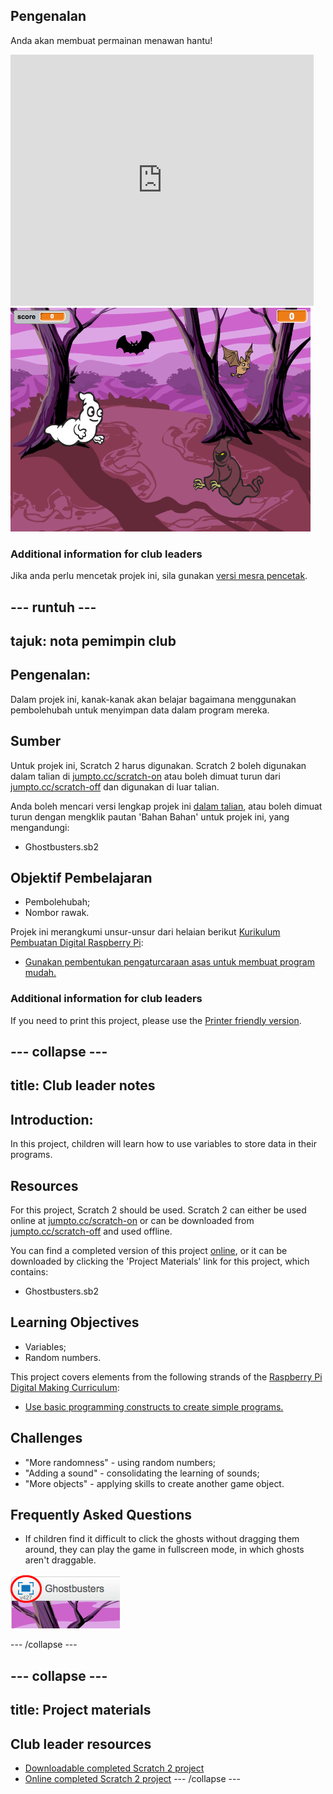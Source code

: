 ## Pengenalan

Anda akan membuat permainan menawan hantu!

<div class="scratch-preview">
  <iframe allowtransparency="true" width="485" height="402" src="https://scratch.mit.edu/projects/embed/60787262/?autostart=false" frameborder="0"></iframe>
  <img src="images/ghost-final.png">
</div>

### Additional information for club leaders

Jika anda perlu mencetak projek ini, sila gunakan [versi mesra pencetak](https://projects.raspberrypi.org/en/projects/ghostbusters/print).

## \--- runtuh \---

## tajuk: nota pemimpin club

## Pengenalan:

Dalam projek ini, kanak-kanak akan belajar bagaimana menggunakan pembolehubah untuk menyimpan data dalam program mereka.

## Sumber

Untuk projek ini, Scratch 2 harus digunakan. Scratch 2 boleh digunakan dalam talian di [jumpto.cc/scratch-on](http://jumpto.cc/scratch-on) atau boleh dimuat turun dari [jumpto.cc/scratch-off](http://jumpto.cc/scratch-off) dan digunakan di luar talian.

Anda boleh mencari versi lengkap projek ini [dalam talian](http://scratch.mit.edu/projects/60787262/#editor), atau boleh dimuat turun dengan mengklik pautan 'Bahan Bahan' untuk projek ini, yang mengandungi:

* Ghostbusters.sb2

## Objektif Pembelajaran

* Pembolehubah;
* Nombor rawak.

Projek ini merangkumi unsur-unsur dari helaian berikut [Kurikulum Pembuatan Digital Raspberry Pi](http://rpf.io/curriculum):

* [Gunakan pembentukan pengaturcaraan asas untuk membuat program mudah.](https://www.raspberrypi.org/curriculum/programming/creator)

### Additional information for club leaders

If you need to print this project, please use the [Printer friendly version](https://projects.raspberrypi.org/en/projects/ghostbusters/print).

## \--- collapse \---

## title: Club leader notes

## Introduction:

In this project, children will learn how to use variables to store data in their programs.

## Resources

For this project, Scratch 2 should be used. Scratch 2 can either be used online at [jumpto.cc/scratch-on](http://jumpto.cc/scratch-on) or can be downloaded from [jumpto.cc/scratch-off](http://jumpto.cc/scratch-off) and used offline.

You can find a completed version of this project [online](http://scratch.mit.edu/projects/60787262/#editor), or it can be downloaded by clicking the 'Project Materials' link for this project, which contains:

* Ghostbusters.sb2

## Learning Objectives

* Variables;
* Random numbers.

This project covers elements from the following strands of the [Raspberry Pi Digital Making Curriculum](http://rpf.io/curriculum):

* [Use basic programming constructs to create simple programs.](https://www.raspberrypi.org/curriculum/programming/creator)

## Challenges

* "More randomness" - using random numbers;
* "Adding a sound" - consolidating the learning of sounds;
* "More objects" - applying skills to create another game object.

## Frequently Asked Questions

* If children find it difficult to click the ghosts without dragging them around, they can play the game in fullscreen mode, in which ghosts aren't draggable.

![screenshot](images/ghost-fullscreen.png)

\--- /collapse \---

## \--- collapse \---

## title: Project materials

## Club leader resources

* [Downloadable completed Scratch 2 project](resources/Ghostbusters.sb2)
* [Online completed Scratch 2 project](http://scratch.mit.edu/projects/60787262/#editor) \--- /collapse \---